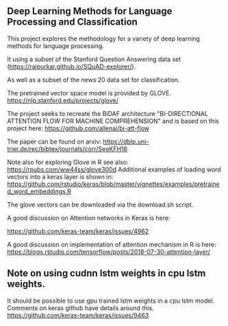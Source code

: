 ## Deep Learning Methods for Language Processing and Classification

This project explores the methodology for a variety of deep learning methods for language processing.

It using a subset of the Stanford Question Answering data set (https://rajpurkar.github.io/SQuAD-explorer/).

As well as a subset of the news 20 data set for classification.

The pretrained vector space model is provided by GLOVE. https://nlp.stanford.edu/projects/glove/

The project seeks to recreate the BiDAF architecture "BI-DIRECTIONAL ATTENTION FLOW FOR MACHINE COMPREHENSION" and is based on this project here: https://github.com/allenai/bi-att-flow

The paper can be found on arxiv: https://dblp.uni-trier.de/rec/bibtex/journals/corr/SeoKFH16 

Note also for exploring Glove in R see also: https://rpubs.com/ww44ss/glove300d
Additional examples of loading word vectors into a keras layer is shown in:
https://github.com/rstudio/keras/blob/master/vignettes/examples/pretrained_word_embeddings.R

The glove vectors can be downloaded via the download.sh script.

A good discussion on Attention networks in Keras is here:

https://github.com/keras-team/keras/issues/4962

A good discussion on implementation of attention mechanism in R is here: https://blogs.rstudio.com/tensorflow/posts/2018-07-30-attention-layer/


## Note on using cudnn lstm weights in cpu lstm weights.
It should be possible to use gpu trained lstm weights in a cpu lstm model.
Comments on keras github have details around this.
https://github.com/keras-team/keras/issues/9463

